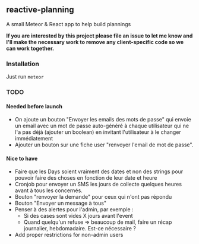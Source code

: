 ## reactive-planning

A small Meteor & React app to help build plannings

**If you are interested by this project please file an issue to let me know
and I'll make the necessary work to remove any client-specific code so we
can work together.**

### Installation

Just run `meteor`

### TODO

#### Needed before launch

* On ajoute un bouton "Envoyer les emails des mots de passe" qui envoie un email avec un mot de passe auto-généré à chaque utilisateur qui ne l'a pas déjà (ajouter un boolean) en invitant l'utilisateur à le changer immédiatement
* Ajouter un bouton sur une fiche user "renvoyer l'email de mot de passe".

#### Nice to have

* Faire que les Days soient vraiment des dates et non des strings pour pouvoir faire des choses en fonction de leur date et heure
* Cronjob pour envoyer un SMS les jours de collecte quelques heures avant à tous les concernés.
* Bouton "renvoyer la demande" pour ceux qui n'ont pas répondu
* Bouton "Envoyer un message à tous"
* Penser à des alertes pour l'admin, par exemple :
  * Si des cases sont vides X jours avant l'event
  * Quand quelqu'un refuse => beaucoup de mail, faire un récap journalier, hebdomadaire. Est-ce nécessaire ?
* Add proper restrictions for non-admin users
